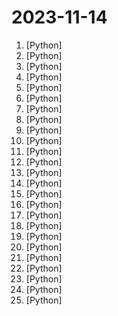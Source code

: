 # 2023-11-14

1. [](https://github.comundefined "Interact with your documents using the power of GPT, 100% privately, no data leaks") [Python]
2. [](https://github.comundefined "A youtube-dl fork with additional features and fixes") [Python]
3. [](https://github.comundefined "HAAS = Hierarchical Autonomous Agent Swarm - Resistance is futile!") [Python]
4. [](https://github.comundefined "Robust recipes for to align language models with human and AI preferences") [Python]
5. [](https://github.comundefined "Learn how to design large-scale systems. Prep for the system design interview. Includes Anki flashcards.") [Python]
6. [](https://github.comundefined "The official gpt4free repository | various collection of powerful language models") [Python]
7. [](https://github.comundefined "OpenAI's Code Interpreter in your terminal, running locally") [Python]
8. [](https://github.comundefined "Audiocraft is a library for audio processing and generation with deep learning. It features the state-of-the-art EnCodec audio compressor / tokenizer, along with MusicGen, a simple and controllable music generation LM with textual and melodic conditioning.") [Python]
9. [](https://github.comundefined "EmotiVoice 😊: a Multi-Voice and Prompt-Controlled TTS Engine") [Python]
10. [](https://github.comundefined "Open source UI framework written in Python, running on Windows, Linux, macOS, Android and iOS") [Python]
11. [](https://github.comundefined "🔎 Hunt down social media accounts by username across social networks") [Python]
12. [](https://github.comundefined "Voice data <= 10 mins can also be used to train a good VC model!") [Python]
13. [](https://github.comundefined "openpilot is an open source driver assistance system. openpilot performs the functions of Automated Lane Centering and Adaptive Cruise Control for 250+ supported car makes and models.") [Python]
14. [](https://github.comundefined "SoftVC VITS Singing Voice Conversion") [Python]
15. [](https://github.comundefined "🚀 The best place to find icons for your dashboards.") [Python]
16. [](https://github.comundefined "") [Python]
17. [](https://github.comundefined "We have made you a wrapper you can't refuse") [Python]
18. [](https://github.comundefined "Browse the web with GPT-4V and Vimium") [Python]
19. [](https://github.comundefined "GUI for ChatGPT API and many LLMs. Supports agents, file-based QA, GPT finetuning and query with web search. All with a neat UI.") [Python]
20. [](https://github.comundefined "Experience macOS just like before") [Python]
21. [](https://github.comundefined "BIDARA is a GPT-4 chatbot that was instructed to help scientists and engineers understand, learn from, and emulate the strategies used by living things to create sustainable designs and technologies using the Biomimicry Institute's step-by-step design process.") [Python]
22. [](https://github.comundefined "A list of useful payloads and bypass for Web Application Security and Pentest/CTF") [Python]
23. [](https://github.comundefined "Get a ChatGPT plugin up and running in under 5 minutes!") [Python]
24. [](https://github.comundefined "LLaVA-Plus: Large Language and Vision Assistants that Plug and Learn to Use Skills") [Python]
25. [](https://github.comundefined "NVR with realtime local object detection for IP cameras") [Python]
